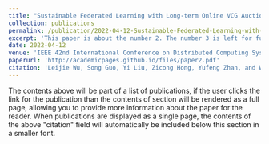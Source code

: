 ```yaml
---
title: "Sustainable Federated Learning with Long-term Online VCG Auction Mechanism"
collection: publications
permalink: /publication/2022-04-12-Sustainable-Federated-Learning-with-Long-term-Online-VCG-Auction-Mechanism.md
excerpt: 'This paper is about the number 2. The number 3 is left for future work.'
date: 2022-04-12
venue: 'IEEE 42nd International Conference on Distributed Computing Systems (ICDCS)'
paperurl: 'http://academicpages.github.io/files/paper2.pdf'
citation: 'Leijie Wu, Song Guo, Yi Liu, Zicong Hong, Yufeng Zhan, and Wenchao Xu. &quot;Sustainable Federated Learning with Long-term Online VCG Auction Mechanism.&quot; <i>Journal 1</i>. 2022: 895-905. (CCF-B).'
---
```



The contents above will be part of a list of publications, if the user clicks the link for the publication than the contents of section will be rendered as a full page, allowing you to provide more information about the paper for the reader. When publications are displayed as a single page, the contents of the above "citation" field will automatically be included below this section in a smaller font.
